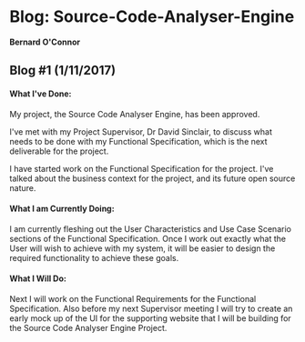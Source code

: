 # Blog: Source-Code-Analyser-Engine

**Bernard O'Connor**

## Blog #1 (1/11/2017)

#### What I've Done:
My project, the Source Code Analyser Engine, has been approved.

I've met with my Project Supervisor, Dr David Sinclair, to discuss what needs to be done with my Functional Specification, which is the next deliverable for the project. 

I have started work on the Functional Specification for the project. I've talked about the business context for the project, and its future open source nature.

#### What I am Currently Doing:
I am currently fleshing out the User Characteristics and Use Case Scenario sections of the Functional Specification. Once I work out exactly what the User will wish to achieve with my system, it will be easier to design the required functionality to achieve these goals. 


#### What I Will Do:
Next I will work on the Functional Requirements for the Functional Specification. Also before my next Supervisor meeting I will try to create  an early mock up of the UI for the supporting website that I will be building for the Source Code Analyser Engine Project.